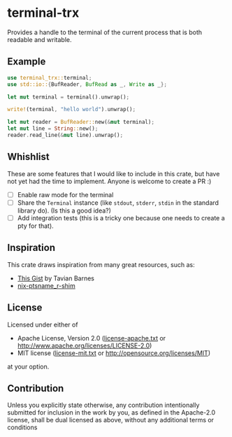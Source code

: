 # terminal-trx

Provides a handle to the terminal of the current process that is both readable and writable.

## Example
```rust
use terminal_trx::terminal;
use std::io::{BufReader, BufRead as _, Write as _};

let mut terminal = terminal().unwrap();

write!(terminal, "hello world").unwrap();

let mut reader = BufReader::new(&mut terminal);
let mut line = String::new();
reader.read_line(&mut line).unwrap();
```

## Whishlist
These are some features that I would like to include in this crate,
but have not yet had the time to implement. Anyone is welcome to create a PR :)

* [ ] Enable raw mode for the terminal
* [ ] Share the `Terminal` instance (like `stdout`, `stderr`, `stdin` in the standard library do). (Is this a good idea?)
* [ ] Add integration tests (this is a tricky one because one needs to create a pty for that).

## Inspiration
This crate draws inspiration from many great resources, such as:
* [This Gist](https://gist.github.com/tavianator/d66d425399a57c51629999ae716bbd24) by Tavian Barnes
* [nix-ptsname_r-shim](https://github.com/Mobivity/nix-ptsname_r-shim/blob/master/src/lib.rs)

## License
Licensed under either of

* Apache License, Version 2.0
  ([license-apache.txt](license-apache.txt) or http://www.apache.org/licenses/LICENSE-2.0)
* MIT license
  ([license-mit.txt](license-mit.txt) or http://opensource.org/licenses/MIT)

at your option.

## Contribution
Unless you explicitly state otherwise, any contribution intentionally submitted
for inclusion in the work by you, as defined in the Apache-2.0 license, shall be
dual licensed as above, without any additional terms or conditions
